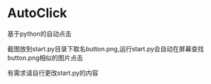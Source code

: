# AutoClick
基于python的自动点击

截图放到start.py目录下取名button.png,运行start.py会自动在屏幕查找button.png相似的图片点击

有需求请自行更改start.py的内容